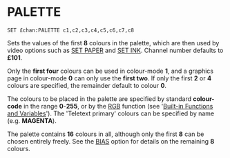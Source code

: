# PALETTE

`SET £chan:PALETTE c1,c2,c3,c4,c5,c6,c7,c8`

Sets the values of the first **8** colours in the palette, which are then used by video options such as [SET PAPER](man_vo-paper.md) and [SET INK](man_vo-ink.md). Channel number defaults to **£101**.

Only the **first four** colours can be used in colour-mode **1**, and a graphics page in colour-mode **0** can only use the **first two**. If only the first **2** or **4** colours are specified, the remainder default to colour **0**.

The colours to be placed in the palette are specified by standard **colour-code** in the range **0**-**255**, or by the [RGB](man_fn-rgb.md) function (see '[Built-in Functions and Variables](man_3-functs.md)'). The 'Teletext primary' colours can be specified by name (e.g. **MAGENTA**).

The palette contains **16** colours in all, although only the first **8** can be chosen entirely freely. See the [BIAS](man_vo-bias.md) option for details on the remaining **8** colours.
